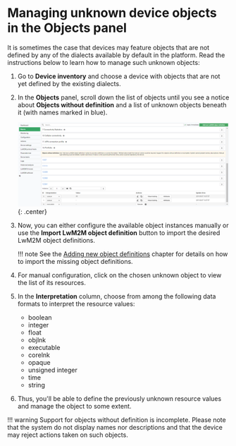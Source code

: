 # Managing unknown device objects in the Objects panel

It is sometimes the case that devices may feature objects that are not defined by any of the dialects available by default in the platform. Read the instructions below to learn how to manage such unknown objects:

1. Go to **Device inventory** and choose a device with objects that are not yet defined by the existing dialects.
2. In the **Objects** panel, scroll down the list of objects until you see a notice about **Objects without definition** and a list of unknown objects beneath it (with names marked in blue).

    ![Managing unknown device objects via the Objects panel](images/managing_unknown_objects.png "Managing unknown device objects via the Objects panel"){: .center}

3. Now, you can either configure the available object instances manually or use the **Import LwM2M object definition** button to import the desired LwM2M object definitions.

    !!! note
        See the [Adding new object definitions](../../../Device_management/Device_operations/LwM2M_operations/Adding_new_object_definitions.html) chapter for details on how to import the missing object definitions.

4. For manual configuration, click on the chosen unknown object to view the list of its resources.
5. In the **Interpretation** column, choose from among the following data formats to interpret the resource values:

    * boolean
    * integer
    * float
    * objlnk
    * executable
    * corelnk
    * opaque
    * unsigned integer
    * time
    * string

6. Thus, you'll be able to define the previously unknown resource values and manage the object to some extent.

!!! warning
    Support for objects without definition is incomplete. Please note that the system do not display names nor descriptions and that the device may reject actions taken on such objects.
